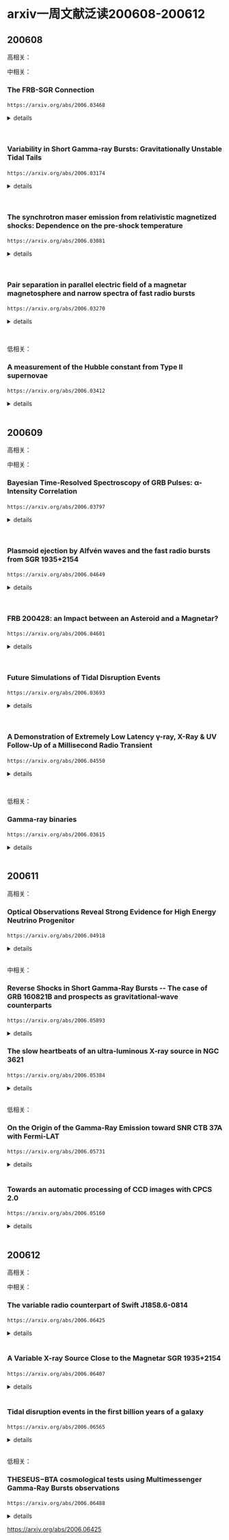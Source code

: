 # arxiv一周文献泛读200608-200612

## 200608

高相关：

中相关：

### The FRB-SGR Connection

`https://arxiv.org/abs/2006.03468`

<details>
<summary>details</summary>

Author: J. I. Katz

The discovery that the Galactic SGR 1935+2154 emitted FRB 200428 simultaneous with a gamma-ray flare demonstrated the common source and association of these phenomena. If FRB radio emission is the result of coherent curvature radiation, the net charge of the radiating "bunches" or waves may be estimated. A statistical argument indicates that the radiating bunches must have a Lorentz factor ⪆10. The observed radiation frequencies indicate that their phase velocity (pattern speed) corresponds to Lorentz factors ⪆100. Coulomb repulsion implies that the electrons making up these bunches may have yet larger Lorentz factors, limited by their incoherent curvature radiation. These electrons also Compton scatter in the soft gamma-ray field of the SGR. <font color=red>In FRB 200428 the power radiated coherently at radio frequencies exceeded that of Compton scattering, but in more luminous SGR outbursts Compton scattering dominates, precluding the acceleration of energetic electrons. This explains the absence of a FRB associated with the giant 27 December 2004 outburst of SGR 1806−20. SGR with luminosity ≳10^42 ergs/s do not emit FRB, while those of lesser luminosity can do so</font>.

- SGR 1935+2154 产生带有gamma-ray耀发的 FRB 200428 揭示了这几类现象的共同起源。
- 如果FRB射电辐射是相干曲率辐射(coherent curvature radiation)的结果，那么辐射“束(bunches)”或波中的净电量是可以估计的。
- 统计性的讨论表明辐射束的洛伦兹因子应该大于10，观测到的辐射频率表明他们的相速度相应的洛伦兹因子大于100。
- 库仑斥力意味着组成这些束的电子可能有更大的洛伦兹因子，但会受限于它们的非相干曲率辐射。这些电子在SGR的软伽玛射线区域也会受到（逆）康普顿散射。
- 在FRB 200428，射电波段相干辐射出的能量超过了由康普顿散射得到的能量，但在更亮的SGR爆发里，康普顿散射占主导，阻碍了高能电子的加速。
- 这解释了SGR 1806-20在2004年12月27日的一次强爆发没有发现成协的FRB。
- 光度超过$10^{42} erg/s$的SGR不会产生FRB，那些光度不那么强的则可以。

</details>

&emsp;

### Variability in Short Gamma-ray Bursts: Gravitationally Unstable Tidal Tails

`https://arxiv.org/abs/2006.03174`

<details>
<summary>details</summary>

Authors: Eric R. Coughlin, C. J. Nixon, Jennifer Barnes, Brian D. Metzger, R. Margutti
Comments: ApJ Accepted

Short gamma-ray bursts are thought to result from the mergers of two neutron stars or a neutron star and stellar mass black hole. The final stages of the merger are generally accompanied by the production of one or more tidal "tails" of ejecta, which fall back onto the remnant-disc system at late times. Using the results of a linear stability analysis, <font color=red>we show that if the material comprising these tails is modeled as adiabatic and the effective adiabatic index satisfies γ ≥ 5/3, then the tails are gravitationally unstable and collapse to form small-scale knots</font>. We analytically estimate the properties of these knots, including their spacing along the tidal tail and the total number produced, and their effect on the mass return rate to the merger remnant. We perform hydrodynamical simulations of the disruption of a polytropic (with the polytropic and adiabatic indices γ equal), γ=2 neutron star by a black hole, and find agreement between the predictions of the linear stability analysis and the distribution of knots that collapse out of the instability. <font color=red>The return of these knots to the black hole induces variability in the fallback rate, which can manifest as variability in the lightcurve of the GRB and -- depending on how rapidly the instability operates -- the prompt emission</font>. The late-time variability induced by the return of these knots is also consistent with the extended emission observed in some GRBs.

- 短暴一般认为是双中子星或中子星-黑洞并合产生的。在并合过程的结尾，抛射物通常会留下一个或多个抄袭“尾巴”(tidal tails)，这些物质会在晚些时候回落到并合残骸-吸积盘系统中。
- 通过线性稳定性分析(linear stability analysis)，显示如果这些尾巴中的物质是绝热的且有效绝热指数满足γ ≥ 5/3，那么这些尾巴就是引力不稳定的，并且会塌缩形成尺度小一些的结(knots)。随后进一步分析了这些knots的各种性质
- 做了中子星-黑洞并合的流体动力学模拟，发现线性稳定性分析的预测和由不稳定性产生的knots的分布是相符合的。
- 这些返回到黑洞的knots引起了回落率的变化，进一步反映为GRB的光变曲线的变化性以及瞬时辐射（取决于不稳定性有多块起作用）的变化上。另外，这些knots的回返产生的晚期变化也与在一些GRB中观测到的后延辐射(extended emission)吻合。
![fig2](./2006.03174_fig2.png)
![fig2note](./2006.03174_fig2note.png)

</details>

&emsp;

### The synchrotron maser emission from relativistic magnetized shocks: Dependence on the pre-shock temperature

`https://arxiv.org/abs/2006.03081`

<details>
<summary>details</summary>

Authors: Aliya-Nur Babul, Lorenzo Sironi

Electromagnetic precursor waves generated by the synchrotron maser instability at relativistic magnetized shocks have been recently invoked to explain the coherent radio emission of Fast Radio Bursts. By means of two-dimensional particle-in-cell simulations, <font color=red>we explore the properties of the precursor waves in relativistic electron-positron perpendicular shocks as a function of the pre-shock magnetization $\sigma ≳ 1$ (i.e., the ratio of incoming Poynting flux to particle energy flux) and thermal spread $\Delta \gamma ≡ kT/mc^2 = 10^{-5} - 10^{-1}$</font>. We measure the fraction $f_\xi$ of total incoming energy that is converted into precursor waves, as computed in the post-shock frame. At fixed magnetization, we find that $f_\xi$ is nearly independent of temperature as long as $\Delta \gamma ≲ 10^{-1.5}$ (with only a modest decrease of a factor of three from $\Delta \gamma = 10^{-5}$ to $\Delta \gamma = 10^{-1.5}$), but it drops by nearly two orders of magnitude for $\Delta \gamma ≳ 10^{-1}$. At fixed temperature, the scaling with magnetization $f_\xi \sim 10^{-3} \sigma^{-1}$ is consistent with our earlier one-dimensional results. For our reference $\sigma = 1$, the power spectrum of precursor waves is relatively broad (fractional width ∼1−3) for cold temperatures, whereas it shows pronounced line-like features with fractional width ∼ 0.2 for $10^{-3} ≲ \Delta \gamma ≲ 10^{-1.5}$. For $\sigma ≳ 1$, the precursor waves are beamed within an angle $\simeq \sigma_{-1/2}$ from the shock normal (as measured in the post-shock frame), as required so they can outrun the shock. Our results can provide physically-grounded inputs for FRB emission models based on maser emission from relativistic shocks.

- 由相对论性磁化激波中同步辐射maser不稳定性产生的电磁先导波(electromagnetic precursor waves)最近被用来解释FRB的相干射电辐射。
- 通过二维particle-in-cell模拟，我们研究了在相对论性电子-介子垂直激波中的先导波的性质，作为激波前磁化程度$\sigma ≳ 1$以及热扩散$\Delta \gamma ≡ kT/mc^2 = 10^{-5} - 10^{-1}$的函数。
- 我们发现，在固定磁化程度的情况下，如果$\Delta \gamma ≲ 10^{-1.5}$，则所有注入能量中转化为先导波的那部分能量$f_\xi$的大小是与温度无显著相关的。而如果$\Delta \gamma ≳ 10^{-1}$，则$f_\xi$会减弱两个量级。如果温度固定，则$f_\xi \sim 10^{-3} \sigma^{-1}$符合早前的一维结果。
- 对于$\sigma = 1$，低温下的先导波的能谱相对较宽(fractional width ∼1−3)，尽管对于$10^{-3} ≲ \Delta \gamma ≲ 10^{-1.5}$（较高温）下的能普显示了fractional width ∼ 0.2的线状特征。
- 对于$\sigma ≳ 1$，先导波集束在大小约为$\simeq \sigma_{-1/2}$的角度内，比激波传播得更快。
- 我们的结果可以为基于相对论激波中maser辐射的FRB辐射模型提供physically-grounded输入。

</details>

&emsp;

### Pair separation in parallel electric field of a magnetar magnetosphere and narrow spectra of fast radio bursts

`https://arxiv.org/abs/2006.03270`

<details>
<summary>details</summary>

Authors: Yuan-Pei Yang, Jin-Ping Zhu, Bing Zhang, Xue-Feng Wu

When a magnetar magnetosphere is trigged by crustal deformations, an electric field $E_\parallel$ parallel to the magnetic field line would appear via Alvfén waves in the charge starvation region. If electron-positron pair bunches pre-exist, e.g., via some possible plasma instabilities, in the magnetosphere, <font color=red>these pairs will undergo charge separation in the$E_\parallel$ and in the meantime emit coherent curvature radiation. Following the approach of Yang & Zhang (2018), we find that the superposed curvature radiation becomes narrower due to charge separation, with the width of spectrum depending on the separation between the electron and positron clumps</font>. This mechanism can interpret the narrow spectra of FRBs, in particular, the Galactic FRB 200428 recently detected in association with a hard X-ray burst from the Galactic magnetar SGR J1935+2154.

- 提出了一个解释FRB窄光谱的机制：电子-介子对在与磁星磁层平行的电场中会被分离，同时发出相干曲率辐射。该情景下的叠加的曲率辐射（的光谱）会变窄，其光谱宽度取决与电子簇和介子簇的分离程度。
- 可以用来解释FRB 200428 - SGR J1935+2154的窄光谱

![fig1](./2006.03270_fig1.png)

</details>

&emsp;

低相关：

### A measurement of the Hubble constant from Type II supernovae

`https://arxiv.org/abs/2006.03412`

<details>
<summary>details</summary>

Authors: T. de Jaeger, B. E. Stahl, W. Zheng, A. V. Filippenko, A. G. Riess, L. Galbany
Comments: Submitted to MNRAS, comments welcome

Progressive increases in the precision of the Hubble-constant measurement via Cepheid-calibrated Type Ia supernovae (SNe Ia) have shown a discrepancy of ∼4.4σ with the current value inferred from Planck satellite measurements of the cosmic microwave background radiation and the standard ΛCDM cosmological model. This disagreement does not appear to be due to known systematic errors and may therefore be hinting at new fundamental physics. Although all of the current techniques have their own merits, further improvement in constraining the Hubble constant requires the development of as many independent methods as possible. <font color=red>In this work, we use SNe II as standardisable candles to obtain an independent measurement of the Hubble constant. Using 7 SNe II with host-galaxy distances measured from Cepheid variables or the tip of the red giant branch, we derive $H_0 = 75.8^{+5.2}_{−4.9} km s^{−1} Mpc^{−1}$ (statistical errors only).</font> Our value favours that obtained from the conventional distance ladder (Cepheids + SNe Ia) and exhibits a difference of $8.4 km s^{−1} Mpc^{−1}$ from the Planck +ΛCDM value. Adding an estimate of the systematic errors ($2.8 km s^{−1} Mpc^{−1}$) changes the ∼1.7σ discrepancy with Planck +ΛCDM to ∼1.4σ. Including the systematic errors and performing a bootstrap simulation, <font color=red>we confirm that the local H0 value exceeds the value from the early Universe with a confidence level of 95%</font>. As in this work we only exchange SNe II for SNe Ia to measure extragalactic distances, we demonstrate that there is no evidence that SNe Ia are the source of the H0 tension.

- 使用7个已知宿主距离的II型超新星,测出 $H_0 = 75.8^{+5.2}_{−4.9} km s^{−1} Mpc^{−1}$。
- 本地的H0值比早期宇宙的大。

</details>

<br />

## 200609

高相关：

中相关：

### Bayesian Time-Resolved Spectroscopy of GRB Pulses: α-Intensity Correlation

`https://arxiv.org/abs/2006.03797`

<details>
<summary>details</summary>

Authors: Husne Dereli Begue, Hoi-Fung Yu, Felix Ryde
Comments: A proceeding for the poster presented at the Yokohama GRB-GW 2019 conference

Gamma-ray bursts (GRBs) show different behaviours and trends intheir spectral evolution. One ofthe methods used to understand the physical origin of these behaviours is to study correlation betweenthe spectral fit parameters. In this work, we used a Bayesian analysis method to fit time-resolved spectra of GRB pulses that were detected by theFermi/GBM during its first 9 years of mission. We studied single pulsed long bursts (T90≥2 s). Among all the parameter correlations, <font color=red>we found that the correlation between the low-energy power-law index α and the energy flux exhibited a systematic behaviour</font>. We presented the properties of the observed characteristics of this behaviour and interpreted it in the context of **the photospheric emission model**.

- 使用贝叶斯分析，拟合了GBM在前9年中探测到的单脉冲长爆（样本包含38个）的光谱，发现低能幂律谱指数α和流量（对数）存在关联，线性拟合斜率k在1-5之间，对于CPL平均值为2.80；对于BAND平均值为3.67。
- 这种相关性可以用光球层辐射来解释，其理论期望值约为3。
- 70%的长爆中上述斜率符合k=3。

</details>

&emsp;

### Plasmoid ejection by Alfvén waves and the fast radio bursts from SGR 1935+2154

`https://arxiv.org/abs/2006.04649`

<details>
<summary>details</summary>

Authors: Yajie Yuan, Andrei M. Beloborodov, Alexander Y. Chen, Yuri Levin
Comments: Submitted to ApJL

Using numerical simulations we show that low-amplitude Alfvén waves from a magnetar quake propagate to the outer magnetosphere and convert to "plasmoids" (closed magnetic loops) which accelerate from the star, driving blast waves into the magnetar wind. Quickly after its formation, the plasmoid becomes a thin relativistic pancake. It pushes out the magnetospheric field lines, and they gradually reconnect behind the pancake, generating a variable wind far stronger than the normal spindown wind of the magnetar. Repeating ejections drive blast waves in the amplified wind. <font color=red>We suggest that these ejections generate the simultaneous X-ray and radio bursts detected from SGR 1935+2154</font>. A modest energy budget of the magnetospheric perturbation ∼$10^{40}$ erg is sufficient to produce the observed bursts with the energy ratio $\varepsilon_X / \varepsilon_{radio} \sim 10^5$. Our simulation predicts a narrow (a few ms) X-ray spike from the magnetosphere, arriving simultaneously with the radio burst emitted far outside the magnetosphere. This timing is caused by the extreme relativistic motion of the ejecta. 

- 数值模拟显示磁星地震(magnetar quake)产生的低振幅阿尔文波会传播至外部磁层，转化为等离子体团(plasmoids，闭合的磁回路)并获得加速，将冲击波朝驱向磁星风。
- 这些等离子团形成后很快变成一个相对论性的薄层(pancake)，将磁层磁力线向外推，（磁力线）又在薄层后重联，由此形成变化的星风。这样的星风比普通的磁星自旋减慢星风强得多。
- 该过程重复发生，增强星风，这些抛射物产生了SGR 1935+2154的X-ray和射电爆发的同时发生。
- 模拟预测有一个来自磁层的几ms的X-ray 脉冲(spikd)和一个磁层外部较远地区辐射的射电爆会同时到达。
![fig1](./2006.04649_fig1.png)

</details>

&emsp;

### FRB 200428: an Impact between an Asteroid and a Magnetar?

`https://arxiv.org/abs/2006.04601`

<details>
<summary>details</summary>

Authors: Jin-Jun Geng, Bing Li, Long-Biao Li, Shao-Lin Xiong, Rolf Kuiper, Yong-Feng Huang

A fast radio burst was recently detected to be associated with a hard X-ray burst from the Galactic magnetar SGR 1935+2154. Scenarios involving magnetars for FRBs are hence highly favored. In this work, we suggest that the impact between an asteroid and a magnetar could explain such a detection. According to our calculations, an asteroid of mass $10^{20}$ g will be disrupted at $7×10^{9}$ cm when approaching the magnetar, the accreted material will flow along the magnetic field lines at Alfvén radius ∼$10^7$ cm.<font color=red> After falling onto the magnetar surface, an instant accretion column will be formed, producing a Comptonized X-ray burst and an FRB in the magnetosphere</font>. We show that all the observational features could be interpreted self-consistently in our scenario. The quasi-periodic oscillations in this specific X-ray burst may help to verify our scenario. 

- 这篇文章提出了SGR 1935+2154产生FRB的另一种机制：小行星与磁星的相互作用。
- 一个质量为$10^{20}$ g的小行星在约$7×10^{9}$ cm的位置被瓦解吸积，吸积物质在大约$10^7$ cm的阿尔文半径会沿着磁力线运动。在落到磁星表面后，一个“瞬时吸积柱”(instant accretion column)将会形成，并产生康普顿散射的X射线爆发以及磁层中的一个FRB。
- 观测特征（大概是一些特征能量？）可用该情景自洽地解释。
![fig1](./2006.04601_fig1.png)

</details>

&emsp;

### Future Simulations of Tidal Disruption Events

`https://arxiv.org/abs/2006.03693`

<details>
<summary>details</summary>

Authors: Julian H. Krolik, Philip J. Armitage, Yanfei Jiang, Giuseppe Lodato
Comments: A chapter in the ISSI review book "The Tidal Disruption of Stars by Massive Black Holes", to be published in Space Science Reviews

Tidal disruption events involve numerous physical processes (fluid dynamics, magnetohydrodynamics, radiation transport, self-gravity, general relativistic dynamics) in highly nonlinear ways, and, because TDEs are transients by definition, frequently in non-equilibrium states. For these reasons, numerical solution of the relevant equations can be an essential tool for studying these events. In this chapter, we present a summary of the key problems of the field for which simulations offer the greatest promise and identify the capabilities required to make progress on them. We then discuss what has been---and what cannot be---done with existing numerical methods. We close with an overview of what methods now under development may do to expand our ability to understand these events. 

- TDE事件涉及到许多高度非线性的物理过程（流体动力学，磁流体动力学，辐射转移，自引力，广义相对论动力学），并且TDE一般都处于非平衡态。因此，这些方程的数值解将会在研究这类事件中起关键作用。
- 本章总结了这方面的有希望用模拟方法解决的关键问，讨论了目前数值方法的发展情况。

</details>

&emsp;

### A Demonstration of Extremely Low Latency γ-ray, X-Ray & UV Follow-Up of a Millisecond Radio Transient

`https://arxiv.org/abs/2006.04550`

<details>
<summary>details</summary>

Authors: Aaron Tohuvavohu, Casey J. Law, Jamie A. Kennea, et al.
Comments: Technical note and capability update for the community. We encourage low latency FRB alerts from relevant facilities to enable this science

We report results of a novel high-energy follow-up observation of a potential Fast Radio Burst. The radio burst was detected by VLA/realfast and followed-up by the Neil Gehrels Swift Observatory in very low latency utilizing new operational capabilities of Swift (arXiv:2005.01751), with pointed soft X-ray and UV observations beginning at T0+32 minutes, and hard X-ray/gamma-ray event data saved around T0. <font color=red>These observations are >10x faster than previous X-ray/UV follow-up of any radio transient to date.</font> No emission is seen coincident with the FRB candidate at T0, with a 0.2s fluence 5σ upper limit of $1.35×10^{−8} erg cm^{−2}$ (14-195 keV) for a SGR 1935+2154-like flare, nor at T0+32 minutes down to 3σ upper limits of 22.18 AB mag in UVOT u band, and $3.33×10^{−13} erg cm^{−2} s^{−1}$ from 0.3-10 keV for the 2 ks observation. The candidate FRB alone is not significant enough to be considered astrophysical, <font color=red>so this note serves as a technical demonstration. These new Swift operational capabilities will allow future FRB detections to be followed up with Swift at even lower latencies than demonstrated here: 15-20 minutes should be regularly achievable, and 5-10 minutes occasionally achievable</font>. We encourage FRB detecting facilities to release alerts in low latency to enable this science. 

- 记录了对一次潜在FRB的快速反应观测：由VLA/realfast探测（2020.4.8），Swift做快速反应观测，软X-射线和UV波段的观测开始于T0+32分钟，硬X及gamma射线在T0左右就有数据保存。这些观测比以往任何一次对射电爆的X射线/UV跟踪观测都快10倍不止。
- 但在T0，没有观测到与FRB候选体相应的辐射，给出14-195 keV能段$1.35×10^{−8} erg cm^{−2}$ 上限；在32分钟时也没有观测到源,给出u波段22.18等的上限。
- 这次记录主要是证明Swift有能力对未来的FRB作出低延迟的跟踪观测。15-20分钟应该不成问题，5-10分钟应该也能偶尔达到。

</details>

&emsp;

低相关：

### Gamma-ray binaries

`https://arxiv.org/abs/2006.03615`

<details>
<summary>details</summary>

Authors: Maria Chernyakova, Denys Malyshev
Comments: Conference Proceedings: "Multifrequency Behaviour of High Energy Cosmic Sources" - XIII - MULTIF2019

Gamma-ray binaries are a subclass of high-mass binary systems whose energy spectrum peaks at high energies (E≳100 MeV) and extends to very high energies (E≳100 GeV) γ rays. In this review we summarize properties of well-studied non-transient γ-ray binaries as well as briefly discuss poorly known systems and transient systems hosting a microquasar. We discuss also theoretical models that have been used to describe spectral and timing characteristics of considered systems 

- 总结了经详细研究的非暂现源γ-ray双星，也简单讨论了包含微类星体(microquasar)的未知系统和暂现系统以及一些理论模型。

</details>

<br />

## 200611

高相关：

### Optical Observations Reveal Strong Evidence for High Energy Neutrino Progenitor

`https://arxiv.org/abs/2006.04918`

<details>
<summary>details</summary>

Authors: V. M. Lipunov, V. G. Kornilov, K. K. Zhirkov, et al.
Comments: 17 pages, 3 figures, 1 Table accepted to The Astrophysical Journal Letters

We present the earliest astronomical observation of a high energy neutrino error box in which its variability was discovered after high-energy neutrinos detection. The one robotic telescope of the MASTER global international network (Lipunov et al. 2010) automatically imaged the error box of the very high-energy neutrino event IceCube-170922A. Observations were carried out in minute after the IceCube-170922A neutrino event was detected by the IceCube observatory at the South Pole. MASTER found the blazar TXS 0506+056 to be in the off-state after one minute and then switched to the on-state no later than two hours after the event. The effect is observed at a 50-sigma significance level. Also we present own unique 16-years light curve of blazar TXS 0506+056 (518 data set). 

- MASTER的一个自动望远镜在Ice-Cube-170922A被探测到后快速自动对误差天区进行了观测。
- 发现在该中微子事件一分钟后，blazar TXS 0506+056处于沉默状态，而小于两小时后则处于活跃状态。TXS 0506+056很有可能与Ice-Cube-170922A有联系。
- 文章发布了对TXS 0506+056长达16年的光变观测数据。

![fig2](./2006.04918_fig2.png)
![branch](./2006.04918_eq.png)

</details>

<br />

中相关：

### Reverse Shocks in Short Gamma-Ray Bursts -- The case of GRB 160821B and prospects as gravitational-wave counterparts

`https://arxiv.org/abs/2006.05893`

<details>
<summary>details</summary>

Author: Gavin P Lamb
Comments: 3 pages, 2 figures - Proceedings of the Yamada Conference LXXI: Gamma-ray Bursts in the Gravitational Wave Era 2019, contribution talk

The shock system that produces the afterglow to GRBs consists of a forward- and a reverse-shock. For short GRBs, observational evidence for a reverse-shock has been sparse, however, the afterglow to GRB 160821B requires a reverse-shock at early times to explain the radio observations. GRB 160821B is additionally accompanied by the best-sampled macronova without a gravitational-wave detection, and an interesting late-time X-ray afterglow behaviour indicative of a refreshed-shock. <font color=red>The presence of an observed reverse-shock in an on-axis short GRB means that the reverse-shock should be considered as a potential counterpart to gravitational-wave detected mergers</font>. As a gravitational-wave counterpart, the afterglow to an off-axis GRB jet can reveal the jet structure -- a reverse-shock will exist in these structured jet systems and the signature of these reverse-shocks, if observed, can indicate the degree of magnetisation in the outflow. <font color=red>Here we show the case of GRB 160821B, and how a reverse-shock will appear for an off-axis observer to a structured jet</font>.

- 产生GRB余辉的激波系统一般由前向激波和逆向激波组成。逆向激波在短暴中的观测证据尚不充足。
- GRB 160821B 的余辉就需要用早期逆向激波的模型来解释射电波段的观测（可看作逆向激波的观测证据）。同时这一事件也伴随一个macronova，这个macronova有较多的观测数据(best-sampled)，但是没有探测到相关的引力波；另外GRB 160821B 晚期的X射线余辉行为或显示了一个refreshed shock。
- 在正轴短暴中观测到逆向激波，意味着逆向激波可以被视为由并合事件发出的引力波的一种潜在对应体。
- 偏轴GRB喷流的余辉可以反映喷流的结构，这些结构性的喷流中就存在逆向激波。如果这样的逆向激波被观测到，则可以作为外流磁化程度的指示。
- 这里介绍了GRB 160821B的情况，并展示了对于偏轴观测的情况下，结构性喷流中的逆向激波是看起来是什么样子的。

![fig1](./2006.05893_fig1.png)
![fig2](./2006.05893_fig2.png)


</details>

### The slow heartbeats of an ultra-luminous X-ray source in NGC 3621

`https://arxiv.org/abs/2006.05384`

<details>
<summary>details</summary>

Authors: S. E. Motta, M. Marelli, F. Pintore, P. Esposito, R. Salvaterra, A. De Luca, G. L. Israel, A.Tiengo, G.A.Rodríguez Castillo
Comments: Accepted for publication in ApJ. 13 pages, 6 figures

We report on the results of X-ray observations of 4XMM J111816.0-324910, a transient ultra-luminous X-ray source located in the galaxy NGC 3621. This system is characterised by a transient nature and marked variability with characteristic time-scale of ~3500 s, differently from other ULXs, which in the vast majority show limited <font color=yellow>intra-observation</font> variability. Such a behaviour is very reminiscent of the so-called heartbeats sometimes observed in the Galactic black hole binary GRS 1915+105, where the variability time-scale is ~10-1000 s. We study the spectral and timing properties of this object and find that overall, once the <font color=yellow>differences in the variability time-scales</font> are taken into account, they match quite closely those of both GRS 1915+105, and of a number of objects showing heartbeats in their light-curves, including a confirmed neutron star and a super-massive black hole powering an active galactic nucleus. <font color=red>We investigate the nature of the compact object in 4XMM J111816.0-324910 by searching for typical neutron star signatures and by attempting a mass estimate based on different methods and assumptions. Based on the current available data, we are not able to unambiguously determine the nature of the accreting compact object responsible for the observed phenomenology. </font>

- 4XMM J111816.0-324910是一个位于NGC 3621星系的超亮X射线暂现源(ultra-luminous X-ray source, ULX)，它有显著的变化性，特征变化时标约3500s，不同于其它ULX（应该是比较大）。
- 该目标的光谱和光变特性与那些在光变曲线中显现“心跳”的目标比较像，这些目标中包括银河系双黑洞GRS 1915+105，一个以确认的中子星和一个驱动AGN的超大质量黑洞。
- 基于现有的数据，文章探索了4XMM J111816.0-324910背后的致密星的性质（寻找典型中子星的特征，尝试估计质量），但还是不能给出明确的答案。

![fig2](./2006.05384_fig2.png)

</details>

<br />

低相关：

### On the Origin of the Gamma-Ray Emission toward SNR CTB 37A with Fermi-LAT

`https://arxiv.org/abs/2006.05731`

<details>
<summary>details</summary>

Authors: Soheila Abdollahi, Jean ballet, Yasushi Fukazawa, Hideaki Katagiri, Benjamin Condon
Comments: 16 pages, 3 figures, to be published in The Astrophysical Journal

The middle-aged supernova remnant (SNR) CTB 37A is known to interact with several dense molecular clouds through the detection of shocked H2 and OH 1720 MHz maser emission. <font color=red>In the present work, we use eight years of Fermi-LAT Pass 8 data, with an improved point-spread function and an increased acceptance, to perform **detailed morphological and spectral studies of the γ-ray emission toward CTB 37A from 200 MeV to 200 GeV**</font>. The best fit of the source extension is obtained for a very compact Gaussian model with a significance of 5.75σ and a 68\% containment radius of 0.116∘ ± 0.014∘stat ± 0.017∘sys above 1 GeV, which is larger than the TeV emission size. The energy spectrum is modeled as a LogParabola, resulting in a spectral index α = 1.92 ± 0.19 at 1 GeV and a curvature β = 0.18 ± 0.05, which becomes softer than the TeV spectrum above 10 GeV. The SNR properties, including a dynamical age of 6000 yr, are derived assuming the Sedov phase.<font color=red> From the multiwavelength modeling of emission toward the remnant, we conclude that the nonthermal radio and GeV emission is mostly due to the reacceleration of preexisting cosmic rays (CRs) by radiative shocks in the adjacent clouds.</font> Furthermore, the observational data allow us to constrain the total kinetic energy transferred to the trapped CRs in the clouds. Based on these facts, <font color=red>we infer a composite nature for CTB 37A to explain the broadband spectrum and to elucidate the nature of the observed γ-ray emission</font>. 

- 这篇文章使用LAT8年的数据，对超新星残骸 CTB 37A 的所辐射的伽玛射线(200 MeV - 200 GeV)的来源做了研究（光谱研究和形态学研究）。已知CTB 37A与几个稠密的分子云相互作用。
- 从多波段拟合的结果来看，非热的射电和GeV辐射大概率是由先前存在的宇宙线被邻近星云中的辐射激波(radiative shocks in the adjacent clouds)重新加速的结果。
- 另外文章还认为，CTB 37A是一个复合系统(composite system)，其外壳内部可能存在一个pulsar wind nebula (PWN)，辐射TeV和硬X射线；SNR shock则辐射射电，软X和GeV伽玛射线。

</details>

<br />

### Towards an automatic processing of CCD images with CPCS 2.0

`https://arxiv.org/abs/2006.05160`

<details>
<summary>details</summary>

Authors: Pawel Zielinski, Lukasz Wyrzykowski, Przemyslaw Mikolajczyk, et al.
Comments: 4 pages, 1 figure, to appear on the Proceedings of the XXXIX Assembly of the Polish Astronomical Society (9-12.09.2019, Olsztyn, Poland)

We present a new automatic tool for time-domain astronomy - the Cambridge Photometric Calibration Server 2.0 - developed under OPTICON H2020 programme. It has been designed to respond to the need of automated rapid photometric data calibration and dissemination for transient events, primarily from Gaia space mission. CPCS has been in operation since 2013 and has been used to calibrate around 130 000 observations of hundreds of transients. We present the status of this tool's development and demonstrate improvements made in the second version. The tests present the ability to combine CCD imaging data from multiple telescopes and a whole variety of instruments. New tool provides science-ready photometric data within minutes from observations in the automatic manner. 

- 一个还在开发中的在线CCD图像处理和测光工具CPCS 2.0，基于OPTICON H2020程序框架(http://astro-opticon.org)。
- 老版网站：http://gsaweb.ast.cam.ac.uk/followup

![fig1](./2006.05160_fig1.png)

</details>

<br />

## 200612

高相关：

中相关：

### The variable radio counterpart of Swift J1858.6-0814

`https://arxiv.org/abs/2006.06425`

<details>
<summary>details</summary>

Authors: J. van den Eijnden, N. Degenaar, T. D. Russell et al.
Comments: 14 pages, 8 figures, 3 tables; accepted for publication in MNRAS

Swift J1858.6-0814 is a transient neutron star X-ray binary discovered in October 2018. Multi-wavelength follow-up observations across the electromagnetic spectrum revealed many interesting properties, <font color=red>such as erratic flaring on minute timescales and evidence for wind outflows at both X-ray and optical wavelengths, strong and variable local absorption, and an anomalously hard X-ray spectrum</font>. Here, we report on a detailed radio observing campaign consisting of one observation at 5.5/9 GHz with the Australia Telescope Compact Array, and nine observations at 4.5/7.5 GHz with the Karl G. Jansky Very Large Array. <font color=red>A radio counterpart with a flat to inverted radio spectrum is detected in all observations, consistent with a compact jet being launched from the system.</font> Swift J1858.6-0814 is highly variable at radio wavelengths in most observations, showing significant variability when imaged on 3-to-5-minute timescales and changing up to factors of 8 within 20 minutes. <font color=red>The periods of brightest radio emission are not associated with steep radio spectra, implying they do not originate from the launching of discrete ejecta.</font> We find that the radio variability is similarly unlikely to have a geometric origin, be due to scintillation, or be causally related to the observed X-ray flaring. Instead, <font color=red>we find that it is consistent with being driven by variations in the accretion flow propagating down the compact jet</font>. We compare the radio properties of Swift J1858.6-0814 with those of Eddington-limited X-ray binaries with similar X-ray and optical characteristics, but fail to find a match in radio variability, spectrum, and luminosity. 

- Swift J1858.6-0814是一个暂现的中子星X射线双星，发现于2018年10月。
- 对该目标的多波段观测显示出了一些有趣的性质，例如分钟时标的不稳定耀发(erratic flaring on minute timescales)和X射线及光学波段星风外流(wind outflow)的证据、强烈且变化的局部吸收(absorption)、反常的硬X射线光谱。
- 这篇文章报道了对该目标详细的射电观测，观测包括使用Australia Telescope Compact Array在5.5/9 GHz进行的一次观测和用Karl G. Jansky Very Large Array在4.5/7.5 GHz进行的九次观测。
- 所有观测中都显现了一个射电谱从平缓($\alpha > 0$)到inverted($\alpha > 1$)变化的射电源，符合致密喷流从系统中喷发的情景。
- 射电辐射在最亮的阶段并没有呈现陡峭的射电谱(steep radiao spectra)，表明这些辐射并非来自分立单独的ejecta。
- 发现射电辐射的变化不大可能来自几何因素，也可也排除来自于闪烁(scinllation)和X-ray耀发的可能。这种变化性可能来自于沿致密喷流传播的吸积流本身的变化性，这种变化性可能来自于吸积盘中的质量吸积率的波动。
- 最后比较了该源的射电性质与其它显示出相似X射线耀发行为的LMXB的射电行为，但没有找到射电行为相似的其它事件。

![fig3](./2006.06425_fig3.png)

</details>

<br />

### A Variable X-ray Source Close to the Magnetar SGR 1935+2154

`https://arxiv.org/abs/2006.06407`

<details>
<summary>details</summary>

Authors: A. K. H. Kong, K. L. Li, S. Kim, C. Y. Hui
Comments: 3 pages, 1 figure; Published in RNAAS

The recent discovery of a millisecond radio burst from the Galactic magnetar SGR 1935+2154 has initiated an intense discussion about the connection between magnetars and fast radio bursts (FRBs). Although some properties of the radio burst from SGR 1935+2154 are not the same as cosmological FRBs, there are theoretical models which propose a connection between magnetars and FRBs (see review by Margalit et al. 2020). In particular, the role of a magnetar wind nebula is included in some models, and therefore it is worthwhile to investigate the X-ray environment of SGR 1935+2154 in more detail. <font color=red>Here, we report on the discovery of an X-ray transient feature near SGR 1935+2154 using archival Chandra data and discuss its possible origin</font>.

- 这篇文章分析了SGR 1935+2154附近（西南方向约3角秒）的一个X射线暂现源的观测数据（包括拟合其能谱），并讨论了该X射线暂现源的可能起源，其中比较有可能的起源是磁星风星云或外流(magnetarwind nebula or outflow)。

![fig1](./2006.06407_fig1.png)

</details>

<br />

### Tidal disruption events in the first billion years of a galaxy

`https://arxiv.org/abs/2006.06565`

<details>
<summary>details</summary>

Authors: Hugo Pfister, Jane Dai, Marta Volonteri, Katie Auchettl, Maxime Trebitsch, Enrico Ramirez-Ruiz
Comments: submitted to MNRAS, 13 pages.

Accretion of stars on massive black holes (MBHs) can feed MBHs and generate tidal disruption events (TDEs). <font color=red>We introduce a new physically motivated model to self-consistently treat TDEs in cosmological simulations, and apply it to the assembly of a galaxy with final mass $3×10^{10}M_{\odot}$ at z=6. This galaxy exhibits a TDE rate of ∼$10^{−5}yr^{−1}$, consistent with local observations but already in place when the Universe was one billion year old</font>. A fraction of the disrupted stars participate in the growth of MBHs, dominating it until the MBH reaches mass ∼ $5×10^5 M_{\odot}$, but their contribution then becomes negligible compared to gas. TDEs could be a viable mechanism to grow light MBH seeds, but fewer TDEs are expected when the MBH becomes sufficiently massive to reach the luminosity of, and be detected as, an active galactic nucleus. Galaxy mergers bring multiple MBHs in the galaxy, resulting in an enhancement of the global TDE rate in the galaxy by ∼1 order of magnitude during 100Myr around mergers. This enhancement is not on the central MBH, but caused by the presence of MBHs in the infalling galaxies. This is the first self consistent study of TDEs in a cosmological environment and highlights that accretion of stars and TDEs are a natural process occurring in a Milky~Way-mass galaxy at early cosmic times. 

- 在大质量黑洞吸积周围的恒星时会产生TDE事件。
- 这篇文章针对大质量黑洞(MBH)的吸积和TDE事件的产生提出了新的物理模型，并依此在多星系并合的情景下进行了宇宙学模拟(cosmological simulations)。合并星系最终的质量是$3×10^{10}M_{\odot}$，红移为6，TDE发生率为$10^{−5}yr^{−1}$，并且在宇宙十亿岁的时候已经存在。
- 主要结论如下：
  - TDE中被瓦解的部分星星参与了MBH的质量增长，且在黑洞质量达到$5×10^5 M_{\odot}$之前，TDE对质量增长的贡献占主导，即TDE对MBH的早期(300Myr)成长做了主要贡献。随着黑洞质量的增加，TDE的发生率会减小。在$5×10^5 M_{\odot}$之后，做出主要贡献是气体，TDE的贡献可忽略。
  - 星系合并使得星系中MBH增多，导致整体的TDE发生率在之后的100Myr中升高约一个量级。
  - 一些质量与银河系相当的z>6的星系现在已经有了比较可信的TDE发生率：$10^{-5} - 10^{-4} yr^{-1}$，与本地估计相当。
- 文章称这是第一个在宇宙学环境中对TDE的自洽研究，强调了在早期宇宙中，恒星吸积和TDE事件在一个类银河系的星系中是自然发生的过程。

![fig1](./2006.06565_fig1.png)
![fignote](./2006.06565_fig1note.png)

</details>

<br />

低相关：

### THESEUS−BTA cosmological tests using Multimessenger Gamma-Ray Bursts observations

`https://arxiv.org/abs/2006.06488`

<details>
<summary>details</summary>

Authors: S. I. Shirokov, I. V. Sokolov, V. V. Vlasyuk, L. Amati, V. V. Sokolov, Yu. V. Baryshev
Comments: 22 pages, 4 figures, accepted for publication in Astrophys. Bulletin June 10 2020

Modern Multimessenger Astronomy opens unique possibility for performing cosmological tests of the Standard Cosmological Model in the wide redshift interval up to z∼10. This is principally important for recent discussion related to discrepancies between local and global measurements of cosmological parameters. <font color=red>We present a review of multimessenger Gamma-Ray Bursts observations currently performed and planed for THESEUS-BTA cooperative program. Such observations allow testing the fundamental basis of cosmological models: gravitation theory; cosmological principle of homogeneity and isotropy of the large scale matter distribution; and space expansion paradigm</font>. Important role of different selection effects, which lead to systematic distortions of the true cosmological relations, is discussed.

- THESEUS: Transient High Energy Sky and Early Universe Surveyor; BTA: 6m SAO telescope.
- 文章主要介绍了利用GRB的多波段观测来检验标准宇宙学模型,例如：
  - BTA对THESEUS的GRB的光学对应体的证认和监测，以及对中微子和引力波信号的证认监测，可以用于检验作为SCM基础的引力理论。
  - THESEUS的大量GRB以及BTA的宿主星系观测可用于检验宇宙大尺度空间中的均匀性和各向同性。
  - 通过构建高红移GRB的哈勃图以及比较多波段观测的时间延迟，可以检验space expansion paradigm。

</details>

https://arxiv.org/abs/2006.06425

